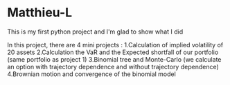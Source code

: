 # Matthieu-L
This is my first python project and I'm glad to show what I did

In this project, there are 4 mini projects : 
 1.Calculation of implied volatility of 20 assets
 2.Calculation the VaR and the Expected shortfall of our portfolio (same portfolio as project 1)
 3.Binomial tree and Monte-Carlo (we calculate an option with trajectory dependence and without trajectory dependence)
 4.Brownian motion and convergence of the binomial model

